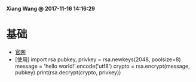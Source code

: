 **Xiang Wang @ 2017-11-16 14:16:29**

# 基础
* [官网](https://stuvel.eu/python-rsa-doc/index.html)
* [使用]
    import rsa
    pubkey, privkey = rsa.newkeys(2048, poolsize=8)
    message = 'hello world!'.encode('utf8')
    crypto = rsa.encrypt(message, pubkey)
    print(rsa.decrypt(crypto, privkey))
